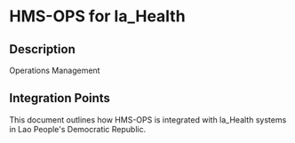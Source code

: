 # HMS-OPS for la_Health

## Description

Operations Management

## Integration Points

This document outlines how HMS-OPS is integrated with la_Health systems in Lao People's Democratic Republic.
